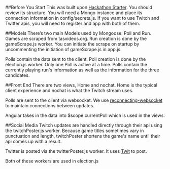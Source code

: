 ##Before You Start
This was built upon [Hackathon Starter](https://github.com/sahat/hackathon-starter). You should review its structure. You will need a Mongo instance and place its connection information in config/secrets.js. If you want to use Twitch and Twitter apis, you will need to register and app with both of them.

##Models
There’s two main Models used by Mongoose: Poll and Run.
Games are scraped from tasvideos.org. Run creation is done by the gameScrape.js worker. You can initiate the scrape on startup by uncommenting the initiation of gameScrape.js in app.js.

Polls contain the data sent to the client. Poll creation is done by the election.js worker. Only one Poll is active at a time. Polls contain the currently playing run's information as well as the information for the three candidates.


##Front End
There are two views, Home and nochat. Home is the typical client experience and nochat is what the Twitch stream uses. 

Polls are sent to the client via websocket. We use [reconnecting-websocket](https://github.com/joewalnes/reconnecting-websocket) to maintain connections between updates. 

Angular takes in the data into $scope.currentPoll which is used in the views.


##Social Media
Twitch updates are handled directly through their api using the twitchPoster.js worker. Because game titles sometimes vary in punctuation and length, twitchPoster shortens the game's name until their api comes up with a result.

Twitter is posted via the twitterPoster.js worker. It uses [Twit](https://github.com/ttezel/twit) to post.

Both of these workers are used in election.js

